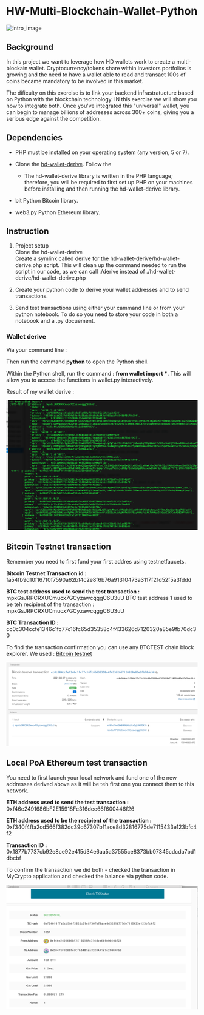 # HW-Multi-Blockchain-Wallet-Python
![intro_image](./images/newtons-coin-cradle.jpg)

## Background
In this project we want to leverage how HD wallets work to create a multi-blockain wallet. Cryptocurrency/tokens share within investors portfolios is growing and the need to have a wallet able to read and transact 100s of coins became mandatory to be involved in this market. 

The dificulty on this exercise is to link your backend infrastratucture based on Python with the blockchain technology. IN this exercise we will show you how to integrate both. 
Once you've integrated this "universal" wallet, you can begin to manage billions of addresses across 300+ coins, giving
you a serious edge against the competition.

## Dependencies 
* PHP must be installed on your operating system (any version, 5 or 7).

* Clone the [hd-wallet-derive](https://github.com/dan-da/hd-wallet-derive). Follow the 
  * The hd-wallet-derive library is written in the PHP language; therefore, you will be required to first set up PHP on your machines before installing and then running the hd-wallet-derive library.

* bit Python Bitcoin library.

* web3.py Python Ethereum library.


## Instruction

1. Project setup<br>
Clone the hd-wallet-derive<br>
Create a symlink called derive for the hd-wallet-derive/hd-wallet-derive.php script. This will clean up the command needed to run the script in our code, as we can call ./derive instead of ./hd-wallet-derive/hd-wallet-derive.php<br>

1. Create your python code to derive your wallet addresses and to send transactions.

2. Send test transactions using either your cammand line or from your python notebook. To do so you need to store your code in both a notebook and a .py docuement.

### Wallet derive
Via your command line : 

Then run the command __python__ to open the Python shell.

Within the Python shell, run the command : __from wallet import *__. This will allow you to access the functions in wallet.py interactively.

Result of my wallet derive : 

![wallet_object](./images/Wallet_terminal.png)

## Bitcoin Testnet transaction
Remember you need to first fund your first addres using testnetfaucets. 

 __Bitcoin Testnet Transaction id :__ <br>fa54fb9d10f167f0f7590a62bf4c2e8f6b76a91310473a3117f21d52f5a3fddd

__BTC test address used to send the test transaction :__<br> mpxGsJRPCRXUCmucx7GCyzawcqggC6U3uU
BTC test address 1 used to be teh recipient of the transaction : mpxGsJRPCRXUCmucx7GCyzawcqggC6U3uU

__BTC Transaction ID :__<br> cc0c304ccfe1346c1fc77c16fc65d35358c4f433626d7120320a85e9fb70dc30

To find the transaction confirmation you can use any BTCTEST chain block explorer. We used : [Bitcoin testnet](https://tbtc.bitaps.com/)

![BTCTEST_tx](./images/BTCTEST_tx.png)

 
## Local PoA Ethereum test transaction

You need to first launch your local network and fund one of the new addresses derived above as it will be teh first one you connect them to this network. 

__ETH address used to send the test 
transaction :__<br> 0xf46e2491686bF2E15918Fc316dee66f600446f26

__ETH address used to be the recipient of the transaction :__<br> 0xf340f4ffa2cd566f382dc39c67307bf1ace8d32816775de7115433e123bfc4f2

__Transaction ID :__<br> 0x1877b7737cb92e8ce92e415d34e6aa5a37555ce8373bb07345cdcda7bd1dbcbf

To confirm the transaction we did both - checked the transaction in MyCrypto application and checked the balance via python code. 

![ETH_tx](./images/ETH_tx.png)
